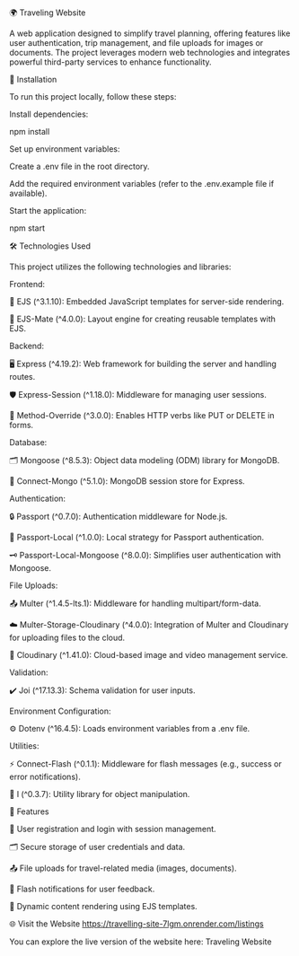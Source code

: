 🌍 Traveling Website

A web application designed to simplify travel planning, offering features like user authentication, trip management, and file uploads for images or documents. The project leverages modern web technologies and integrates powerful third-party services to enhance functionality.

🚀 Installation

To run this project locally, follow these steps:

Install dependencies:

npm install

Set up environment variables:

Create a .env file in the root directory.

Add the required environment variables (refer to the .env.example file if available).

Start the application:

npm start

🛠 Technologies Used

This project utilizes the following technologies and libraries:

Frontend:

🎨 EJS (^3.1.10): Embedded JavaScript templates for server-side rendering.

📜 EJS-Mate (^4.0.0): Layout engine for creating reusable templates with EJS.

Backend:

🖥 Express (^4.19.2): Web framework for building the server and handling routes.

🛡 Express-Session (^1.18.0): Middleware for managing user sessions.

🔄 Method-Override (^3.0.0): Enables HTTP verbs like PUT or DELETE in forms.

Database:

🗂 Mongoose (^8.5.3): Object data modeling (ODM) library for MongoDB.

🔗 Connect-Mongo (^5.1.0): MongoDB session store for Express.

Authentication:

🔒 Passport (^0.7.0): Authentication middleware for Node.js.

🔑 Passport-Local (^1.0.0): Local strategy for Passport authentication.

🗝 Passport-Local-Mongoose (^8.0.0): Simplifies user authentication with Mongoose.

File Uploads:

📤 Multer (^1.4.5-lts.1): Middleware for handling multipart/form-data.

☁️ Multer-Storage-Cloudinary (^4.0.0): Integration of Multer and Cloudinary for uploading files to the cloud.

📸 Cloudinary (^1.41.0): Cloud-based image and video management service.

Validation:

✔️ Joi (^17.13.3): Schema validation for user inputs.

Environment Configuration:

⚙️ Dotenv (^16.4.5): Loads environment variables from a .env file.

Utilities:

⚡️ Connect-Flash (^0.1.1): Middleware for flash messages (e.g., success or error notifications).

🔧 I (^0.3.7): Utility library for object manipulation.

🌟 Features

🔐 User registration and login with session management.

🗂 Secure storage of user credentials and data.

📤 File uploads for travel-related media (images, documents).

💬 Flash notifications for user feedback.

📄 Dynamic content rendering using EJS templates.

🌐 Visit the Website https://travelling-site-7lgm.onrender.com/listings

You can explore the live version of the website here: Traveling Website
